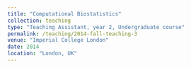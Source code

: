 ```yaml
---
title: "Computational Biostatistics"
collection: teaching
type: "Teaching Assistant, year 2, Undergraduate course"
permalink: /teaching/2014-fall-teaching-3
venue: "Imperial College London"
date: 2014
location: "London, UK"
---
```

